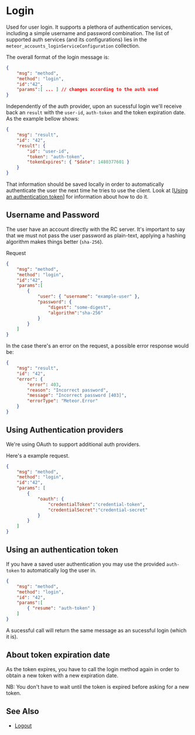 # Login

Used for user login. It supports a plethora of authentication services, including a simple username and password combination. The list of supported auth services (and its configurations) lies in the `meteor_accounts_loginServiceConfiguration` collection.

The overall format of the login message is:

```json
{
    "msg": "method",
    "method": "login",
    "id":"42",
    "params":[ ... ] // changes according to the auth used
}
```

Independently of the auth provider, upon an sucessful login we'll receive back an `result` with the `user-id`, `auth-token` and the token expiration date. As the example bellow shows:

```json
{
    "msg": "result",
    "id": "42",
    "result": {
        "id": "user-id",
        "token": "auth-token",
        "tokenExpires": { "$date": 1480377601 }
    }
}
```

That information should be saved locally in order to automatically authenticate the user the next time he tries to use the client. Look at \[[Using an authentication token](#using-an-authentication-token)] for information about how to do it.

## Username and Password

The user have an account directly with the RC server. It's important to say that we must not pass the user password as plain-text, applying a hashing algorithm makes things better (`sha-256`).

Request

```json
{
    "msg": "method",
    "method": "login",
    "id":"42",
    "params":[
        {
            "user": { "username": "example-user" },
            "password": {
                "digest": "some-digest",
                "algorithm":"sha-256"
            }
        }
    ]
}
```

In the case there's an error on the request, a possible error response would be:

```json
{
    "msg": "result",
    "id": "42",
    "error": {
        "error": 403,
        "reason": "Incorrect password",
        "message": "Incorrect password [403]",
        "errorType": "Meteor.Error"
    }
}
```

## Using Authentication providers

We're using OAuth to support additional auth providers.

Here's a example request.

```json
{
    "msg": "method",
    "method": "login",
    "id":"42",
    "params": [
        {
            "oauth": {
                "credentialToken":"credential-token",
                "credentialSecret":"credential-secret"
            }
        }
    ]
}
```

## Using an authentication token

If you have a saved user authentication you may use the provided `auth-token` to automatically log the user in.

```json
{
    "msg": "method",
    "method": "login",
    "id": "42",
    "params":[
        { "resume": "auth-token" }
    ]
}
```

A sucessful call will return the same message as an sucessful login (which it is).

## About token expiration date

As the token expires, you have to call the login method again in order to obtain a new token with a new expiration date.

NB: You don't have to wait until the token is expired before asking for a new token.

## See Also

- [Logout][1]

[1]: ../logout/
